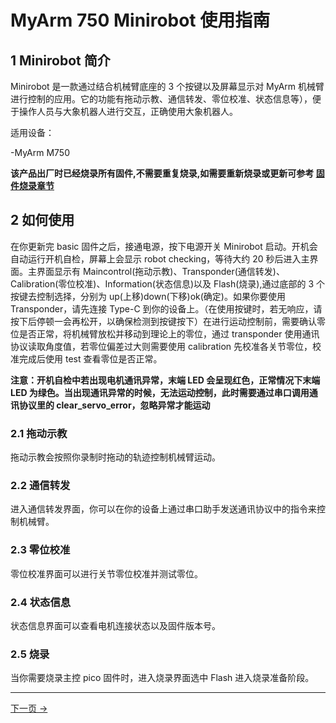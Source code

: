 # MyArm 750 Minirobot 使用指南

## 1 Minirobot 简介

Minirobot 是一款通过结合机械臂底座的 3 个按键以及屏幕显示对 MyArm 机械臂进行控制的应用。它的功能有拖动示教、通信转发、零位校准、状态信息等），便于操作人员与大象机器人进行交互，正确使用大象机器人。

适用设备：

-MyArm M750

**该产品出厂时已经烧录所有固件,不需要重复烧录,如需要重新烧录或更新可参考 [固件烧录章节](https://docs.elephantrobotics.com/docs/myarm-master_750-cn/4-FunctionsAndApplications/5-BasicFunctions/5.2-SoftwareUsageInstructions/5.2.3-flash_firmwares.html)**

## 2 如何使用

在你更新完 basic 固件之后，接通电源，按下电源开关 Minirobot 启动。开机会自动运行开机自检，屏幕上会显示 robot checking，等待大约 20 秒后进入主界面。主界面显示有 Maincontrol(拖动示教)、Transponder(通信转发)、Calibration(零位校准)、Information(状态信息)以及 Flash(烧录),通过底部的 3 个按键去控制选择，分别为 up(上移)down(下移)ok(确定)。如果你要使用 Transponder，请先连接 Type-C 到你的设备上。（在使用按键时，若无响应，请按下后停顿一会再松开，以确保检测到按键按下）在进行运动控制前，需要确认零位是否正常，将机械臂放松并移动到理论上的零位，通过 transponder 使用通讯协议读取角度值，若零位偏差过大则需要使用 calibration 先校准各关节零位，校准完成后使用 test 查看零位是否正常。

**注意：开机自检中若出现电机通讯异常，末端 LED 会呈现红色，正常情况下末端 LED 为绿色。当出现通讯异常的时候，无法运动控制，此时需要通过串口调用通讯协议里的 clear_servo_error，忽略异常才能运动**

### 2.1 拖动示教

拖动示教会按照你录制时拖动的轨迹控制机械臂运动。

### 2.2 通信转发

进入通信转发界面，你可以在你的设备上通过串口助手发送通讯协议中的指令来控制机械臂。

### 2.3 零位校准

零位校准界面可以进行关节零位校准并测试零位。

### 2.4 状态信息

状态信息界面可以查看电机连接状态以及固件版本号。

### 2.5 烧录

当你需要烧录主控 pico 固件时，进入烧录界面选中 Flash 进入烧录准备阶段。

---

[下一页 →](./5.1.2-maincontrol.md)<br>
